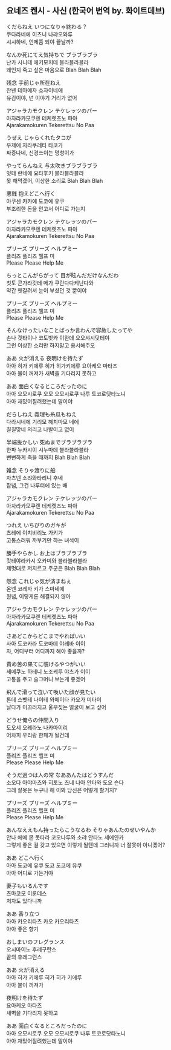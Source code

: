 ## 요네즈 켄시 - 사신 (한국어 번역 by. 화이트데브)

くだらねえ いつになりゃ終わる？  
쿠다라네에 이츠니 나랴오와루  
시시하네, 언제쯤 되야 끝날까?  
  
なんか死にてえ気持ちで ブラブラブラ  
난카 시니테 에키모치데 블라블라블라  
왜인지 죽고 싶은 마음으로 Blah Blah Blah  
  
残念 手前じゃ所在ねえ  
잔넨 테마에자 쇼자이네에  
유감이야, 넌 이야기 거리가 없어  
  
アジャラカモクレン テケレッツのパー  
아자라카모쿠렌 테케렛츠노 파아  
Ajarakamokuren Tekerettsu No Paa  
  
うぜえ じゃらくれたタコが  
우제에 자라쿠레타 타코가  
짜증나네, 신경쓰이는 멍청이가  
  
やってらんねえ 与太吹きブラブラブラ  
얏테 란네에 요타후키 블라블라블라  
못 해먹겠어, 이상한 소리로 Blah Blah Blah  
  
悪銭 抱えどこへ行く  
아쿠센 카카에 도코에 유쿠  
부조리한 돈을 안고서 어디로 가는지  
  
アジャラカモクレン テケレッツのパー  
아자라카모쿠렌 테케렛츠노 파아  
Ajarakamokuren Tekerettsu No Paa  
  
プリーズ プリーズ ヘルプミー  
플리즈 플리즈 헬프 미  
Please Please Help Me  
  
ちっとこんがらがって 目が眩んだだけなんだわ  
칫토 콘가라갓테 메가 쿠란다다케난다와  
약간 헷갈려서 눈이 부셨던 것 뿐이야  
  
プリーズ プリーズ ヘルプミー  
플리즈 플리즈 헬프 미  
Please Please Help Me  
  
そんなけったいなことばっか言わんで容赦したってや  
손나 켓타이나 코토밧카 이완데 요오샤시탓테야  
그런 이상한 소리만 하지말고 용서해주오  
  
ああ 火が消える 夜明けを待たず  
아아 히가 키에루 히가 히가키에루 요아케오 마타즈  
아아 불이 꺼져가 새벽을 기다리지 못하고  
  
ああ 面白くなるところだったのに  
아아 오모시로쿠 오모 오모시로쿠 나루 토코로닷타노니  
아아 재밌어질려했는데 말이야  
  
だらしねえ 義理も糸瓜もねえ  
다라시네에 기리모 헤치마모 네에  
칠칠맞네 의리고 나발이고 없이  
  
半端抜かしい 死ぬまでブラブラブラ  
한파 누카시이 시누마데 블라블라블라  
뻔뻔하게 죽을 때까지 Blah Blah Blah  
  
雑念 そりゃ渡りに船  
자츠넨 소랴와타리니 후네  
잡념, 그건 나루터에 있는 배  
  
アジャラカモクレン テケレッツのパー  
아자라카모쿠렌 테케렛츠노 파아  
Ajarakamokuren Tekerettsu No Paa  
  
つれえ いちびりのガキが  
츠레에 이치비리노 가키가  
고통스러워 까부기만 하는 녀석이  
  
勝手やらかし お上はブラブラブラ  
캇테야라카시 오카미와 블라블라블라  
제멋대로 저지르고 주군은 Blah Blah Blah  
  
怨念 これじゃ気が済まねぇ  
온넨 코레자 키가 스마네에  
원념, 이렇게론 해결되지 않아  
  
アジャラカモクレン テケレッツのパー  
아자라카모쿠렌 테케렛츠노 파아  
Ajarakamokuren Tekerettsu No Paa  
  
さあどこからどこまでやればいい  
사아 도코카라 도코마데 야레바 이이  
자, 어디부터 어디까지 해야 좋을까?  
  
責め苦の果てに覗けるやつがいい  
세메쿠노 하테니 노조케루 야츠가 이이  
고통을 주고 슬그머니 보는게 좋겠어  
  
飛んで滑って泣いて喚いた顔が見たい  
톤데 스벳테 나이테 와메이타 카오가 미타이  
날다가 미끄러지고 울부짖는 얼굴이 보고 싶어  
  
どうせ俺らの仲間入り  
도오세 오레라노 나카마이리  
어차피 우리랑 한패가 될건데  
  
プリーズ プリーズ ヘルプミー  
플리즈 플리즈 헬프 미  
Please Please Help Me  
  
そうだ過つは人の常 なああんたはどうすんだ  
소오다 아야마츠와 히토노 츠네 나아 안타와 도오 슨다  
그래 잘못은 누구나 해 이봐 당신은 어떻게 할거지?  
  
プリーズ プリーズ ヘルプミー  
플리즈 플리즈 헬프 미  
Please Please Help Me  
  
あんなええもん持ったらこうなるわ そりゃあんたのせいやんか  
안나 에에 몬 못타라 코오나루와 소랴 안타노 세에얀카  
그렇게 좋은 걸 갖고 있으면 이렇게 될텐데 그러니까 너 잘못이 아니겠어?  
  
ああ どこへ行く  
아아 도코에 유쿠  도코 도코에 유쿠  
아아 어디로 가는거야  
  
妻子もいるんです  
츠마코모 이룬데스  
처자도 있다니까  
  
ああ 香り立つ  
아아 카오리타츠 카오 카오리타츠   
아아 좋은 향기  
  
おしまいのフレグランス  
오시마이노 후레구란스  
끝의 후레그런스  
  
ああ 火が消える  
아아 히가 키에루 히가 히가 키에루  
아아 불이 꺼져가  
  
夜明けを待たず  
요아케오 마타즈  
새벽을 기다리지 못하고  
  
ああ 面白くなるところだったのに  
아아 오모시로쿠 오모 오모시로쿠 나루 토코로닷타노니  
아아 재밌어질려했는데 말이야  
